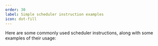 ```yaml
---
order: 30
label: Simple scheduler instruction examples
icon: dot-fill
---
```


Here are some commonly used scheduler instructions, along with some examples of their usage: